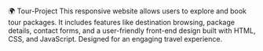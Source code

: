 🌍 Tour-Project
 This responsive website allows users to explore and book tour packages. It includes features like destination browsing, package details, contact forms, and a user-friendly front-end design built with HTML, CSS, and JavaScript. Designed for an engaging travel experience.

